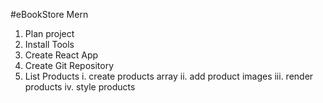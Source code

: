 #eBookStore Mern

1. Plan project
2. Install Tools
3. Create React App
4. Create Git Repository
5. List Products
   i. create products array
   ii. add product images
   iii. render products
   iv. style products
